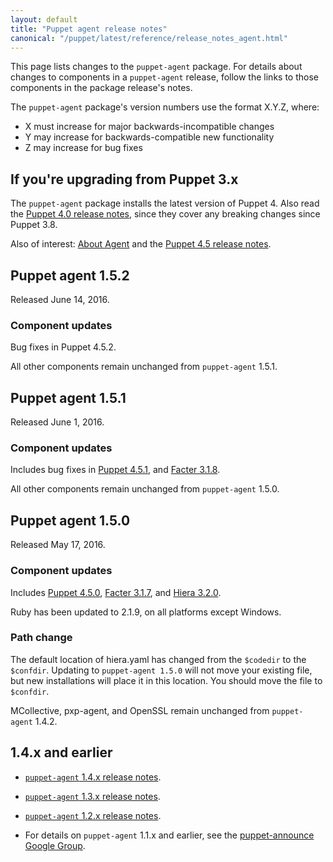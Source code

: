 ```yaml
---
layout: default
title: "Puppet agent release notes"
canonical: "/puppet/latest/reference/release_notes_agent.html"
---
```


[Puppet 4.5.0]: /puppet/4.5/reference/release_notes.html#puppet-450
[Puppet 4.5.1]: /puppet/4.5/reference/release_notes.html#puppet-451
[Puppet 4.5.2]: /puppet/4.5/reference/release_notes.html#puppet-452

[Facter 3.1.7]: /facter/3.1/release_notes.html#facter-317
[Facter 3.1.8]: /facter/3.1/release_notes.html#facter-318

[Hiera 3.2.0]: /hiera/3.2/release_notes.html#hiera-320


[MCollective 2.8.8]: /mcollective/releasenotes.html#2_8_8

[pxp-agent]: https://github.com/puppetlabs/pxp-agent


This page lists changes to the `puppet-agent` package. For details about changes to components in a `puppet-agent` release, follow the links to those components in the package release's notes.

The `puppet-agent` package's version numbers use the format X.Y.Z, where:

* X must increase for major backwards-incompatible changes
* Y may increase for backwards-compatible new functionality
* Z may increase for bug fixes

## If you're upgrading from Puppet 3.x

The `puppet-agent` package installs the latest version of Puppet 4. Also read the [Puppet 4.0 release notes](/puppet/4.0/reference/release_notes.html), since they cover any breaking changes since Puppet 3.8.

Also of interest: [About Agent](./about_agent.html) and the [Puppet 4.5 release notes](./release_notes.html).

## Puppet agent 1.5.2

Released June 14, 2016.

### Component updates

Bug fixes in Puppet 4.5.2.

All other components remain unchanged from `puppet-agent` 1.5.1.

## Puppet agent 1.5.1

Released June 1, 2016.

### Component updates

Includes bug fixes in [Puppet 4.5.1][], and [Facter 3.1.8][].

All other components remain unchanged from `puppet-agent` 1.5.0.

## Puppet agent 1.5.0

Released May 17, 2016.

### Component updates

Includes [Puppet 4.5.0][], [Facter 3.1.7][], and [Hiera 3.2.0][].

Ruby has been updated to 2.1.9, on all platforms except Windows. 

### Path change 

The default location of hiera.yaml has changed from the `$codedir` to the `$confdir`. Updating to `puppet-agent 1.5.0` will not move your existing file, but new installations will place it in this location. You should move the file to `$confdir`.

MCollective, pxp-agent, and OpenSSL remain unchanged from `puppet-agent` 1.4.2.

## 1.4.x and earlier

* [`puppet-agent` 1.4.x release notes](/puppet/4.4/reference/release_notes_agent.html).

* [`puppet-agent` 1.3.x release notes](/puppet/4.3/reference/release_notes_agent.html).

* [`puppet-agent` 1.2.x release notes](/puppet/4.2/reference/release_notes_agent.html).

* For details on `puppet-agent` 1.1.x and earlier, see the [puppet-announce Google Group](https://groups.google.com/forum/#!forum/puppet-announce).